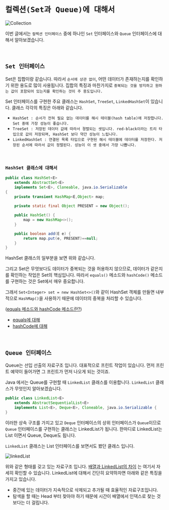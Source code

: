 # `컬렉션(Set과 Queue)에 대해서`

![Collection](https://blog.kakaocdn.net/dn/5x8kY/btqFkI7RILS/tQFVC0vhg8CS4eIzorgeAk/img.png)

이번 글에서는 `컬렉션 인터페이스` 중에 하나인 `Set` 인터페이스와 `Queue` 인터페이스에 대해서 알아보겠습니다.

<br>

## `Set 인터페이스`

Set은 집합이랑 같습니다. 따라서 `순서에 상관 없이`, 어떤 데이터가 존재하는지를 확인하기 위한 용도로 많이 사용됩니다. 
집합의 특징과 마찬가지로 `중복되는 것을 방지하고 원하는 값이 포함되어 있는지를 확인하는 것이 주 용도입니다.`

Set 인터페이스를 구현한 주요 클래스는 `HashSet`, `TreeSet`, `LinkedHashSet`이 있습니다. 
클래스 각각의 특징은 아래와 같습니다.

- `HashSet : 순서가 전혀 필요 없는 데이터를 해시 테이블(hash table)에 저장합니다. Set 중에 가장 성능이 좋습니다.`
- `TreeSet : 저장된 데이터 값에 따라서 졍렬되는 셋입니다. red-black이라는 트리 타입으로 값이 저장되며, HashSet 보다 약간 성능이 느립니다.`
- `LinkedHashSet : 연결된 목록 타입으로 구현된 해시 테이블에 데이터를 저장한다. 저장된 순서에 따라서 값이 정렬된다. 성능이 이 셋 중에서 가장 나쁩니다.`

<br>

### `HashSet 클래스에 대해서`

```java
public class HashSet<E>
    extends AbstractSet<E>
    implements Set<E>, Cloneable, java.io.Serializable
{
    private transient HashMap<E,Object> map;
   
    private static final Object PRESENT = new Object();

    public HashSet() {
        map = new HashMap<>();
    }

    public boolean add(E e) {
        return map.put(e, PRESENT)==null;
    }
}
```

HashSet 클래스의 일부분을 보면 위와 같습니다.  

그리고 Set은 무엇보다도 데이터가 중복되는 것을 허용하지 않으므로, 데이터가 같은지를 확인하는 작업은 Set의 핵심입니다. 따라서 `equals()` 메소드와 `hashCode()` 메소드를 구현하는 것은 Set에서 매우 중요합니다. 

그래서 `Set<Integer> set = new HashSet<>()`와 같이 HashSet 객체를 만들면 내부적으로 `HashMap()`을 사용하기 때문에 데이터의 중복을 처리할 수 있습니다. 

([equals 메소드와 hashCode 메소드란?](https://github.com/wjdrbs96/Today-I-Learn/blob/master/Java/Java_Class/equals%2C%20hashCode%EB%9E%80%3F.md))

- [equals에 대해](https://github.com/delicious-tangerine/effective-java/blob/master/3%EC%9E%A5/item10.md)
- [hashCode에 대해](https://github.com/delicious-tangerine/effective-java/blob/master/3%EC%9E%A5/item11.md)

<br>

## `Queue 인터페이스`

Queue는 선입 선출의 자료구조 입니다. 대표적으로 프린트 작업이 있습니다. 먼저 프린트 예약이 들어가면 그 프린트가 먼저 나오게 되는 것이죠.

Java 에서는 Queue를 구현할 때 `LinkedList` 클래스를 이용합니다. `LinkedList` 클래스가 무엇인지 알아보겠습니다.

```java
public class LinkedList<E>
    extends AbstractSequentialList<E>
    implements List<E>, Deque<E>, Cloneable, java.io.Serializable {
}
```

이러한 상속 구조를 가지고 있고 `Deque` 인터페이스의 상위 인터페이스가 `Queue`이므로 `Queue` 인터페이스를 구현하는 클래스는 LinkedList가 됩니다. 
한마디로 LinkedList는 List 이면서 Queue, Deque도 됩니다. 

`LinkedList` 클래스는 List 인터페이스를 보면서도 봤던 클래스 입니다. 

![linkedList](https://miro.medium.com/max/1332/1*JG-58S8EMxVXrk7cKAaK8w.png)

위와 같은 형태를 갖고 있는 자료구조 입니다. [배열과 LinkedList의 차이](https://devlog-wjdrbs96.tistory.com/64?category=882228) 는 여기서 자세히 확인할 수 있습니다. 
LinkedList에 대해서 간단히 요약하자면 아래와 같은 특징을 가지고 있습니다.

- 중간에 있는 데이터가 지속적으로 삭제되고 추가될 때 효율적인 자료구조입니다.
- 탐색을 할 때는 Head 부터 찾아야 하기 때문에 시간이 배열에서 인덱스로 찾는 것 보다는 더 걸립니다.

